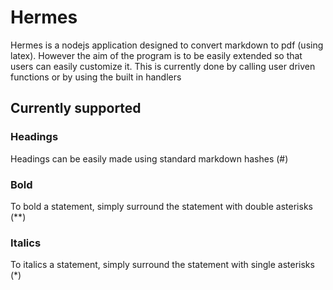 # Hermes
Hermes is a nodejs application designed to convert markdown to pdf (using latex). However the aim of the program is to be easily extended so that users can easily customize it. This is currently done by calling user driven functions or by using the built in handlers

## Currently supported
### Headings
Headings can be easily made using standard markdown hashes (\#)

### Bold
To bold a statement, simply surround the statement with double asterisks (\*\*)

### Italics
To italics a statement, simply surround the statement with single asterisks (\*)
